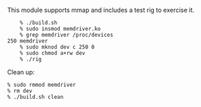 This module supports mmap and includes a test rig to exercise it.

```
    % ./build.sh 
    % sudo insmod memdriver.ko 
    % grep memdriver /proc/devices
250 memdriver
    % sudo mknod dev c 250 0
    % sudo chmod a+rw dev
    % ./rig
```

Clean up:

    % sudo rmmod memdriver
    % rm dev
    % ./build.sh clean
